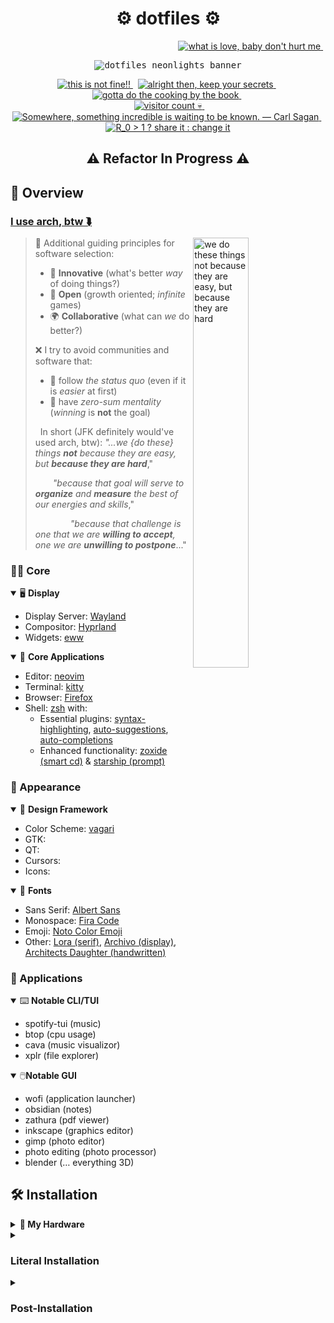 <!-- ========================================================================== -->
<!-- ⚙️ heading {{{ -->
<h1 align="center">⚙️ dotfiles ⚙️</h1>

<p align="right">
    <a href="https://github.com/nosvagor/vagari/stargazers">
        <img
            src="https://img.shields.io/github/stars/nosvagor/vagari?color=ecc45d&logo=apachespark&labelColor=24283b&logoColor=ecc45d&style=for-the-badge"
            title="what is love, baby don't hurt me"
        >
    </a>
    &nbsp;
    <!-- <a href="https://cullyn.eth/"> -->
    <!--     <img -->
    <!--         src="https://img.shields.io/github/sponsors/nosvagor?color=dc60bf&logo=githubsponsors&labelColor=24283b&logoColor=dc60bf&style=for-the-badge" -->
    <!--         title="github sponsors not set up, pref ETH to cullyn.eth for now" -->
    <!--     > -->
    <!-- </a> -->
</p>

<p align="center">
    <kbd>
        <img
            alt="dotfiles neonlights banner"
            src="https://github.com/nosvagor/dotfiles/blob/main/share/dotfiles-banner.gif?raw=true"/>
    </kbd>
</p>

<p align="center">
  <a href="https://github.com/nosvagor/dotfiles/issues">
      <img
          src="https://img.shields.io/github/issues/nosvagor/dotfiles?color=ed5f6f&logo=fireship&labelColor=24283b&logoColor=ed5f6f&style=for-the-badge"
          title="this is not fine!!"
      >
  </a>
  &nbsp;
  <a href="https://github.com/nosvagor/dotfiles/discussions">
      <img
          title="alright then, keep your secrets"
          src="https://img.shields.io/github/discussions/nosvagor/dotfiles?color=ec9055&logo=github&labelColor=24283b&logoColor=ec9055&style=for-the-badge"
      >
  </a>
  &nbsp;
  <a href="https://github.com/nosvagor/dotfiles/contributors">
      <img
          src="https://img.shields.io/github/contributors/nosvagor/dotfiles?color=86b96f&logo=gitea&labelColor=24283b&logoColor=86b96f&style=for-the-badge"
          title="gotta do the cooking by the book"
      >
  </a>
  &nbsp;
  <br>
  &nbsp;
  <a href="https://www.reddit.com/r/unixporn/">
      <img
          src="https://vbr.wocr.tk/badge?color=59b5e5&logoColor=59b5e5&page_id=nosvagor/dotfiles&logo=linux&style=for-the-badge&lcolor=24283b"
          alt="visitor count 💀"
          title="hello there (I use arch, neovim, and rust, btw)"
      >
  </a>
  &nbsp;
  <a href="https://github.com/nosvagor/dotfiles/network/members">
      <img
          src="https://img.shields.io/github/forks/nosvagor/dotfiles?color=6c88f4&logo=git&labelColor=24283b&logoColor=6c88f4&style=for-the-badge"
          title="Somewhere, something incredible is waiting to be known. &mdash; Carl Sagan"
      >
  </a>
  &nbsp;
  <a href="https://youtu.be/gxAaO2rsdIs">
      <img
          src="https://img.shields.io/github/license/nosvagor/dotfiles?color=9d71f0&logo=gnu&labelColor=24283b&logoColor=9d71f0&style=for-the-badge"
          title="R_0 > 1 ? share it : change it"
      >
  </a>
</p>
<!-- }}} -->
<!-- ========================================================================== -->

<h2 align="center"> ⚠️ Refactor In Progress ⚠️</h2>

## 👾 Overview

### **[I use arch, btw ⮯](https://wiki.archlinux.org/title/Arch_Linux)**

<img
    src="https://github.com/nosvagor/dotfiles/blob/main/share/social-preview.jpg?raw=true"
    title="we do these things not because they are easy, but because they are hard"
    width=42%
    align=right
/>

> 🌟 Additional guiding principles for software selection:
>
> - 🧪 **Innovative** (what's better _way_ of doing things?)
> - 📖 **Open** (growth oriented; _infinite_ games)
> - 🌍 **Collaborative** (what can _we_ do better?)
>
> ❌ I try to avoid communities and software that:
>
> - 🚩 follow _the status quo_ (even if it is _easier_ at first)
> - 🥧 have _zero-sum mentality_ (_winning_ is **not** the goal)
>
> &nbsp;
> In short (JFK definitely would've used arch, btw):
> _"...we {do these} things **not** because they are easy, but **because they are hard**_,"<br>
>
> &emsp;&emsp;_"because that goal will serve to **organize** and **measure** the best of our energies and skills_,"<br>
>
> &emsp;&emsp;&emsp;&emsp;_"because that challenge is one that we are **willing to accept**, one we are **unwilling to postpone**_..."

### 👨‍💻 Core

<details open>
<summary>🖥️ <b>Display</b></summary>

- Display Server: [Wayland](https://wiki.archlinux.org/title/Wayland)
- Compositor: [Hyprland](https://hyprland.org/)
- Widgets: [eww](https://github.com/elkowar/eww)

</details>

<details open>
<summary>🎯 <b>Core Applications</b></summary>

- Editor: [neovim](https://neovim.io/)
- Terminal: [kitty](https://sw.kovidgoyal.net/kitty/)
- Browser: [Firefox](https://www.mozilla.org/en-US/firefox/developer/)
- Shell: [zsh](https://wiki.archlinux.org/title/zsh) with:
  - Essential plugins: [syntax-highlighting](https://github.com/zsh-users/zsh-syntax-highlighting), [auto-suggestions](https://github.com/zsh-users/zsh-autosuggestions), [auto-completions](https://github.com/marlonrichert/zsh-autocomplete)
  - Enhanced functionality: [zoxide (smart cd)](https://github.com/ajeetdsouza/zoxide) & [starship (prompt)](https://starship.rs/)

</details>

### 🎥 Appearance

<details open>
<summary>🎨 <b>Design Framework</b></summary>

- Color Scheme: [vagari](https://github.com/nosvagor/vagari#palette)
- GTK:
- QT:
- Cursors:
- Icons:

</details>

<details open>
<summary>💬 <b>Fonts</b></summary>

- Sans Serif: [Albert Sans](https://fonts.google.com/specimen/Albert+Sans?query=Albert+Sans)
- Monospace: [Fira Code](https://github.com/tonsky/FiraCode)
- Emoji: [Noto Color Emoji](https://fonts.google.com/noto/specimen/Noto+Color+Emoji)
- Other: [Lora (serif)](https://fonts.google.com/specimen/Lora),
  [Archivo (display)](https://fonts.google.com/specimen/Archivo),
  [Architects Daughter (handwritten)](https://fonts.google.com/specimen/Architects+Daughter)

</details>

### 🍎 Applications

<details open>
<summary>⌨️  <b>Notable CLI/TUI</b></summary>

- spotify-tui (music)
- btop (cpu usage)
- cava (music visualizor)
- xplr (file explorer)

</details>

<details open>
<summary>🖱️<b>Notable GUI</b></summary>

- wofi (application launcher)
- obsidian (notes)
- zathura (pdf viewer)
- inkscape (graphics editor)
- gimp (photo editor)
- photo editing (photo processor)
- blender (… everything 3D)

</details>

## 🛠️ Installation

<details closed>
<summary><b> 🧰 My Hardware</b></summary>

- Mouse: MX Master 3S
- CPU: AMD Ryzen 7 3700X (16) @ 3.600GHz
- GPU: AMD ATI Radeon RX 5600 OEM/5600 XT / 5700/5700 XT
- Monitor: SAMSUNG UR59 Series 32-Inch 4K UHD (3840x2160)
- Keyboard: Corne (Helidox) 42 key, Kailh gChoc Light Blue (20g),

</details>

<details closed>
<summary><h3>Literal Installation</h3></summary>

**1. Acquire an installation image**: https://archlinux.org/download/

**2. Prepare an installation medium:**

- Find USB device partition (**sda** or **sdb**, probably):

      lsblk -f

- Write to USB using **dd** (sd"x", do not use partition number):

      dd bs=4M if=path/to/archlinux-version-x86_64.iso of=/dev/sdx conv=fsync oflag=direct status=progress

**3. Use guided arch installation**

- Boot to USB and run command (does a great job for me and is easy to follow):

      archinstall

- Best to install a few essential packages during this step:

      base base-devel linux-headers git rustup

</details>

<details closed>
<summary><h3>Post-Installation </h3></summary>

> **[General Recommendations](https://wiki.archlinux.org/title/General_recommendations)**
>
> _Note_: most of this is optional and primarily here for personal reference.

2.1 Run install script: ⮯

    cd "$HOME/dotfiles/" && ./install

&nbsp;


2.2 Configure SSH for GitHub _(here for personal reference)_:

    ssh-keygen -t ed25519 -C "your_email@example.com"
    eval "$(ssh-agent -s)"
    ssh-add ~/.ssh/id_ed25519
    bat ~/.ssh/id_ed25519.pub

&nbsp;

2.3 Update [bluetooth](https://wiki.archlinux.org/title/bluetooth):

    systemctl enable bluetooth.service
    systemctl start bluetooth.service #(if before reboot)

- pair device

      bluetoothctl
      power on
      scan on
      pair DEVICE
      trust DEVICE
      connect DEVICE

- auto power-on:

      /etc/bluetooth/main.conf
      ---
      [Policy]
      AutoEnable=true

- disable shitty built in bluetooth, e.g., (**0b05**:**18ea** is the important part):

      lsusb | grep "Bluetooth"

      # yields
      Bus 001 Device 004: ID 0b05:18ea ASUSTek Computer, Inc. Bluetooth Radio

      touch /etc/udev/rules.d/81-bluetooth-hci.rules
      ────┬───────────────────────────────────────────────────────────────────────────────────────────
          │ File: /etc/udev/rules.d/81-bluetooth-hci.rules
      ────┼───────────────────────────────────────────────────────────────────────────────────────────
      1   │ SUBSYSTEM=="usb", ATTRS{idVendor}=="0b05", ATTRS{idProduct}=="18ea", ATTR{authorized}="0"
      ────┴───────────────────────────────────────────────────────────────────────────────────────────

- verify by checking available agents (after restarting service):

      bluetoothctl list

      # should yield:
      Controller 3C:7C:3F:A2:38:10 costello [default]

      # insteasd of:
      Controller 3C:7C:3F:A2:38:10 costello #1 [default]
      Controller D8:C0:A6:88:B1:24 costello

&nbsp;

2.6 Edit boot config (skip boot menu):

    ──────┬────────────────────────────────────────────────────────────────────
          │ File: /boot/loader/loader.conf
    ──────┼────────────────────────────────────────────────────────────────────
      1   │ timeout 0
    ──────┴────────────────────────────────────────────────────────────────────

&nbsp;

2.7 update various firefox `about:config` options:

- Update scaling factor if in HiDPI environment:

      layout.css.devPixelsPerPx = 1.25

- Stop asking to restore session (I often just kill the window and don't want the prompt later)

      browser.sessionstore.resume_from_crash = false

- Hide PDF sidebar by default

      pdfjs.sidebarViewOnLoad = 0

- Disable extension button

      extensions.unifiedExtensions.enabled = false
